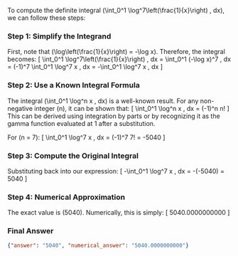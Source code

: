 To compute the definite integral \(\int_0^1 \log^7\left(\frac{1}{x}\right) \, dx\), we can follow these steps:

### Step 1: Simplify the Integrand
First, note that \(\log\left(\frac{1}{x}\right) = -\log x\). Therefore, the integral becomes:
\[
\int_0^1 \log^7\left(\frac{1}{x}\right) \, dx = \int_0^1 (-\log x)^7 \, dx = (-1)^7 \int_0^1 \log^7 x \, dx = -\int_0^1 \log^7 x \, dx
\]

### Step 2: Use a Known Integral Formula
The integral \(\int_0^1 \log^n x \, dx\) is a well-known result. For any non-negative integer \(n\), it can be shown that:
\[
\int_0^1 \log^n x \, dx = (-1)^n n!
\]
This can be derived using integration by parts or by recognizing it as the gamma function evaluated at 1 after a substitution.

For \(n = 7\):
\[
\int_0^1 \log^7 x \, dx = (-1)^7 7! = -5040
\]

### Step 3: Compute the Original Integral
Substituting back into our expression:
\[
-\int_0^1 \log^7 x \, dx = -(-5040) = 5040
\]

### Step 4: Numerical Approximation
The exact value is \(5040\). Numerically, this is simply:
\[
5040.0000000000
\]

### Final Answer
```json
{"answer": "5040", "numerical_answer": "5040.0000000000"}
```